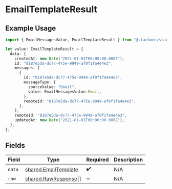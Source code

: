 # EmailTemplateResult

## Example Usage

```typescript
import { EmailMessagesValue, EmailTemplateResult } from "@stackone/stackone-client-ts/sdk/models/shared";

let value: EmailTemplateResult = {
  data: {
    createdAt: new Date("2021-01-01T00:00:00.000Z"),
    id: "8187e5da-dc77-475e-9949-af0f1fa4e4e3",
    messages: [
      {
        id: "8187e5da-dc77-475e-9949-af0f1fa4e4e3",
        messageType: {
          sourceValue: "Email",
          value: EmailMessagesValue.Email,
        },
        remoteId: "8187e5da-dc77-475e-9949-af0f1fa4e4e3",
      },
    ],
    remoteId: "8187e5da-dc77-475e-9949-af0f1fa4e4e3",
    updatedAt: new Date("2021-01-01T00:00:00.000Z"),
  },
};
```

## Fields

| Field                                                               | Type                                                                | Required                                                            | Description                                                         |
| ------------------------------------------------------------------- | ------------------------------------------------------------------- | ------------------------------------------------------------------- | ------------------------------------------------------------------- |
| `data`                                                              | [shared.EmailTemplate](../../../sdk/models/shared/emailtemplate.md) | :heavy_check_mark:                                                  | N/A                                                                 |
| `raw`                                                               | [shared.RawResponse](../../../sdk/models/shared/rawresponse.md)[]   | :heavy_minus_sign:                                                  | N/A                                                                 |